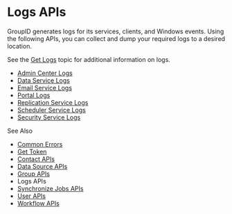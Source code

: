 # Logs APIs

GroupID generates logs for its services, clients, and Windows events. Using the following APIs, you
can collect and dump your required logs to a desired location.

See the [Get Logs](/docs/directorymanager/11.0/directorymanager/admincenter/general/logs.md) topic for
additional information on logs.

- [Admin Center Logs](/docs/directorymanager/11.0/directorymanager/api/logs/admincenter.md)
- [Data Service Logs](/docs/directorymanager/11.0/directorymanager/api/logs/dataservice.md)
- [Email Service Logs](/docs/directorymanager/11.0/directorymanager/api/logs/emailservice.md)
- [Portal Logs](/docs/directorymanager/11.0/directorymanager/api/logs/portal.md)
- [Replication Service Logs](/docs/directorymanager/11.0/directorymanager/api/logs/replicationservice.md)
- [Scheduler Service Logs](/docs/directorymanager/11.0/directorymanager/api/logs/schedulerservice.md)
- [Security Service Logs](/docs/directorymanager/11.0/directorymanager/api/logs/securityservice.md)

See Also

- [Common Errors](/docs/directorymanager/11.0/directorymanager/api/commonerrors.md)
- [Get Token](/docs/directorymanager/11.0/directorymanager/api/gettoken.md)
- [Contact APIs](/docs/directorymanager/11.0/directorymanager/api/contact/contactapis.md)
- [Data Source APIs](/docs/directorymanager/11.0/directorymanager/api/datasource/datasourceapis.md)
- [Group APIs](/docs/directorymanager/11.0/directorymanager/api/group/groupapis.md)
- Logs APIs
- [Synchronize Jobs APIs](/docs/directorymanager/11.0/directorymanager/api/syncjobs/jobsapis.md)
- [User APIs](/docs/directorymanager/11.0/directorymanager/api/user/userapis.md)
- [Workflow APIs](/docs/directorymanager/11.0/directorymanager/api/workflow/workflowapis.md)
